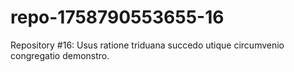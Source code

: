 # repo-1758790553655-16
Repository #16: Usus ratione triduana succedo utique circumvenio congregatio demonstro.

